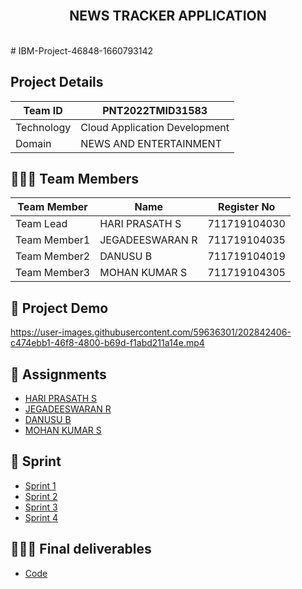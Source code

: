 <br>
<div align="center">
  <h2 align="center">NEWS TRACKER APPLICATION</h2>
</div><br>
# IBM-Project-46848-1660793142


## Project Details
| Team ID       | PNT2022TMID31583             |
| ------------- | -------------                |
| Technology    | Cloud Application Development|
| Domain        | NEWS AND ENTERTAINMENT       | 


## 🧑🏻‍🦰 Team Members
| Team Member  | Name            | Register No    |
| -------------| -------------   | --------       |
| Team Lead    | HARI PRASATH S  | 711719104030   |
| Team Member1 | JEGADEESWARAN R | 711719104035   |
| Team Member2 | DANUSU B        | 711719104019   |
| Team Member3 | MOHAN KUMAR S   | 711719104305   |


## 🧩 Project Demo


https://user-images.githubusercontent.com/59636301/202842406-c474ebb1-46f8-4800-b69d-f1abd211a14e.mp4


## 📒 Assignments

- [HARI PRASATH S](https://github.com/IBM-EPBL/IBM-Project-46848-1660793142/tree/main/ASSIGNMENTS/Team%20Leader)
- [JEGADEESWARAN R](https://github.com/IBM-EPBL/IBM-Project-46848-1660793142/tree/main/ASSIGNMENTS/Team%20Member1)
- [DANUSU B](https://github.com/IBM-EPBL/IBM-Project-46848-1660793142/tree/main/ASSIGNMENTS/Team%20Member2)
- [MOHAN KUMAR S](https://github.com/IBM-EPBL/IBM-Project-46848-1660793142/tree/main/ASSIGNMENTS/Team%20Member3)

## 📝 Sprint

- [Sprint 1](https://github.com/IBM-EPBL/IBM-Project-46848-1660793142/tree/main/PROJECT%20DEVELOPMENT%20PHASE/SPRINT%201/Sprint%201)
- [Sprint 2](https://github.com/IBM-EPBL/IBM-Project-46848-1660793142/tree/main/PROJECT%20DEVELOPMENT%20PHASE/Sprint%202)
- [Sprint 3](https://github.com/IBM-EPBL/IBM-Project-46848-1660793142/tree/main/PROJECT%20DEVELOPMENT%20PHASE/Sprint%203)
- [Sprint 4](https://github.com/IBM-EPBL/IBM-Project-46848-1660793142/tree/main/PROJECT%20DEVELOPMENT%20PHASE/Sprint%204)

## 👨🏻‍💻 Final deliverables

- [Code](https://github.com/IBM-EPBL/IBM-Project-46848-1660793142/tree/main/Final%20deliverable)










